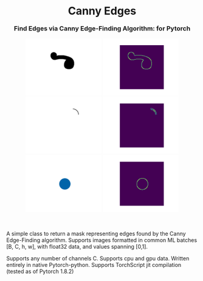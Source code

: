 <h1 align="center" style="margin-top: 0px;">Canny Edges</h1>
<h3 align="center" style="margin-top: 0px;">Find Edges via Canny Edge-Finding Algorithm: for Pytorch</h3>

<div id="img0" align="center">
    <img src="doc/images/img1.png" width="200" >
    <img src="doc/images/img1_out.png" width="200" >
    
</div>
<div id="img0" align="center">
    <img src="doc/images/img2.png" width="200" >
    <img src="doc/images/img2_out.png" width="200" >
</div>
<div id="img1" align="center">
    <img src="doc/images/img3.png" width="200" >
    <img src="doc/images/img3_out.png" width="200" >
</div>

&emsp;

A simple class to return a mask representing edges found by the Canny Edge-Finding algorithm. Supports images formatted in common ML batches [B, C, h, w], with float32 data, and values spanning [0,1]. 

Supports any number of channels C. Supports cpu and gpu data. Written entirely in native Pytorch-python. Supports TorchScript jit compilation (tested as of Pytorch 1.8.2)